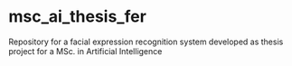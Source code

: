 # msc_ai_thesis_fer
Repository for a facial expression recognition system developed as thesis project for a MSc. in Artificial Intelligence
